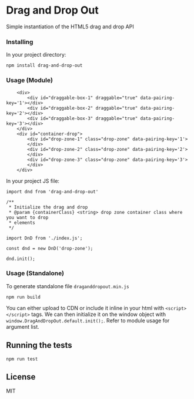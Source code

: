 # Drag and Drop Out

Simple instantiation of the HTML5 drag and drop API

### Installing

In your project directory:

```
npm install drag-and-drop-out
```

### Usage (Module)

```
    <div>
        <div id="draggable-box-1" draggable="true" data-pairing-key='1'></div>
        <div id="draggable-box-2" draggable="true" data-pairing-key='2'></div>
        <div id="draggable-box-3" draggable="true" data-pairing-key='3'></div>
    </div>
    <div id="container-drop">
        <div id="drop-zone-1" class="drop-zone" data-pairing-key='1'>
        </div>
        <div id="drop-zone-2" class="drop-zone" data-pairing-key='2'>
        </div>
        <div id="drop-zone-3" class="drop-zone" data-pairing-key='3'>
        </div>
    </div>
```

In your project JS file:

```
import dnd from 'drag-and-drop-out'

/**
 * Initialize the drag and drop
 * @param {containerClass} <string> drop zone container class where you want to drop
 * elements
 */

import DnD from './index.js';

const dnd = new DnD('drop-zone');

dnd.init();

```

### Usage (Standalone)

To generate standalone file `draganddropout.min.js`

```npm run build```

You can either upload to CDN or include it inline in your html with `<script></script>` tags. We can then initialize it on the window object with `window.DragAndDropOut.default.init();`. Refer to module usage for argument list.

## Running the tests

`npm run test`

## License

MIT